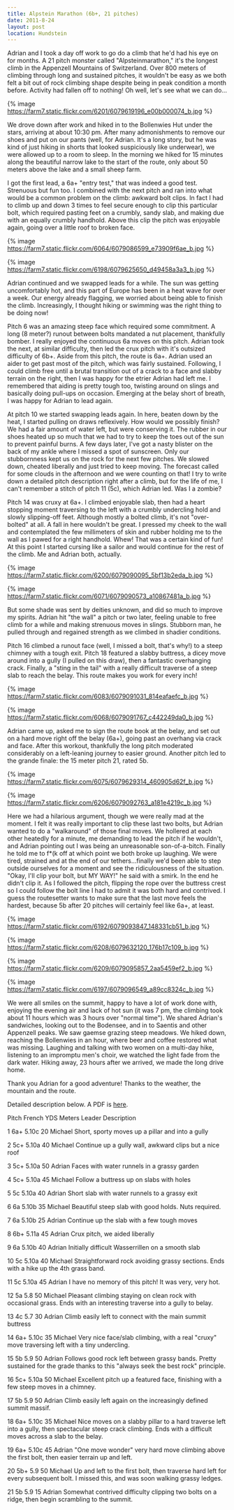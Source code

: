 ```yaml
---
title: Alpstein Marathon (6b+, 21 pitches)
date: 2011-8-24
layout: post
location: Hundstein
---
```


Adrian and I took a day off work to go do a climb that he'd had his eye
on for months. A 21 pitch monster called "Alpsteinmarathon," it's the longest
climb in the Appenzell Mountains of Switzerland. Over 800 meters of climbing
through long and sustained pitches, it wouldn't be easy as we both felt
a bit out of rock climbing shape despite being in peak condition a month
before. Activity had fallen off to nothing! Oh well, let's see what we
can do...
  
  
{% image https://farm7.static.flickr.com/6201/6079619196_e00b000074_b.jpg %}
  
  
We drove down after work and hiked in to the Bollenwies Hut under the
stars, arriving at about 10:30 pm. After many admonishments to remove our
shoes and put on our pants (well, for Adrian. It's a long story, but he
was kind of just hiking in shorts that looked suspiciously like underwear),
we were allowed up to a room to sleep. In the morning we hiked for 15 minutes
along the beautiful narrow lake to the start of the route, only about 50
meters above the lake and a small sheep farm.
  
  
I got the first lead, a 6a+ "entry test," that was indeed a good test.
Strenuous but fun too. I combined with the next pitch and ran into what
would be a common problem on the climb: awkward bolt clips. In fact I had
to climb up and down 3 times to feel secure enough to clip this particular
bolt, which required pasting feet on a crumbly, sandy slab, and making
due with an equally crumbly handhold. Above this clip the pitch was enjoyable
again, going over a little roof to broken face.
  
  
{% image https://farm7.static.flickr.com/6064/6079086599_e73909f6ae_b.jpg %}
  
{% image https://farm7.static.flickr.com/6198/6079625650_d49458a3a3_b.jpg %}
  
  
Adrian continued and we swapped leads for a while. The sun was getting
uncomfortably hot, and this part of Europe has been in a heat wave for
over a week. Our energy already flagging, we worried about being able to
finish the climb. Increasingly, I thought hiking or swimming was the right
thing to be doing now!
  
  
Pitch 6 was an amazing steep face which required some commitment. A long
(8 meter?) runout between bolts mandated a nut placement, thankfully bomber.
I really enjoyed the continuous 6a moves on this pitch. Adrian took the
next, at similar difficulty, then led the crux pitch with it's outsized
difficulty of 6b+. Aside from this pitch, the route is 6a+. Adrian used
an aider to get past most of the pitch, which was fairly sustained. Following,
I could climb free until a brutal transition out of a crack to a face and
slabby terrain on the right, then I was happy for the etrier Adrian had
left me. I remembered that aiding is pretty tough too, twisting around
on slings and basically doing pull-ups on occasion. Emerging at the belay
short of breath, I was happy for Adrian to lead again.
  
  
At pitch 10 we started swapping leads again. In here, beaten down by the
heat, I started pulling on draws reflexively. How would we possibly finish?
We had a fair amount of water left, but were conserving it. The rubber
in our shoes heated up so much that we had to try to keep the toes out
of the sun to prevent painful burns. A few days later, I've got a nasty
blister on the back of my ankle where I missed a spot of sunscreen. Only
our stubbornness kept us on the rock for the next few pitches. We slowed
down, cheated liberally and just tried to keep moving. The forecast called
for some clouds in the afternoon and we were counting on that! I try to
write down a detailed pitch description right after a climb, but for the
life of me, I can't remember a stitch of pitch 11 (5c), which Adrian led.
Was I a zombie?
  
  
Pitch 14 was cruxy at 6a+. I climbed enjoyable slab, then had a heart
stopping moment traversing to the left with a crumbly undercling hold and
slowly slipping-off feet. Although mostly a bolted climb, it's not "over-bolted"
at all. A fall in here wouldn't be great. I pressed my cheek to the wall
and contemplated the few millimeters of skin and rubber holding me to the
wall as I pawed for a right handhold. Whew! That was a certain kind of
fun! At this point I started cursing like a sailor and would continue for
the rest of the climb. Me and Adrian both, actually.
  
  
{% image https://farm7.static.flickr.com/6200/6079090095_5bf13b2eda_b.jpg %}
  
{% image https://farm7.static.flickr.com/6071/6079090573_a10867481a_b.jpg %}
  
  
But some shade was sent by deities unknown, and did so much to improve
my spirits. Adrian hit "the wall" a pitch or two later, feeling unable
to free climb for a while and making strenuous moves in slings. Stubborn
man, he pulled through and regained strength as we climbed in shadier conditions.
  
  
Pitch 16 climbed a runout face (well, I missed a bolt, that's why!) to
a steep chimney with a tough exit. Pitch 18 featured a slabby buttress,
a dicey move around into a gully (I pulled on this draw), then a fantastic
overhanging crack. Finally, a "sting in the tail" with a really difficult
traverse of a steep slab to reach the belay. This route makes you work
for every inch!
  
  
{% image https://farm7.static.flickr.com/6083/6079091031_814eafaefc_b.jpg %}
  
{% image https://farm7.static.flickr.com/6068/6079091767_c442249da0_b.jpg %}
  
  
Adrian came up, asked me to sign the route book at the belay, and set
out on a hard move right off the belay (6a+), going past an overhang via
crack and face. After this workout, thankfully the long pitch moderated
considerably on a left-leaning journey to easier ground. Another pitch
led to the grande finale: the 15 meter pitch 21, rated 5b.
  
  
{% image https://farm7.static.flickr.com/6075/6079629314_460905d62f_b.jpg %}
  
{% image https://farm7.static.flickr.com/6206/6079092763_a181e4219c_b.jpg %}
  
  
Here we had a hilarious argument, though we were really mad at the moment.
I felt it was really important to clip these last two bolts, but Adrian
wanted to do a "walkaround" of those final moves. We hollered at each other
heatedly for a minute, me demanding to lead the pitch if he wouldn't, and
Adrian pointing out I was being an unreasonable son-of-a-bitch. Finally
he told me to f\*(k off at which point we both broke up laughing. We were
tired, strained and at the end of our tethers...finally we'd been able
to step outside ourselves for a moment and see the ridiculousness of the
situation. "Okay, I'll clip your bolt, but MY WAY!" he said with a smirk.
In the end he didn't clip it. As I followed the pitch, flipping the rope
over the buttress crest so I could follow the bolt line I had to admit
it was both hard and contrived. I guess the routesetter wants to make sure
that the last move feels the hardest, because 5b after 20 pitches will
certainly feel like 6a+, at least.
  
  
{% image https://farm7.static.flickr.com/6192/6079093847_148331cb51_b.jpg %}
  
{% image https://farm7.static.flickr.com/6208/6079632120_176b17c109_b.jpg %}
  
{% image https://farm7.static.flickr.com/6209/6079095857_2aa5459ef2_b.jpg %}
  
{% image https://farm7.static.flickr.com/6197/6079096549_a89cc8324c_b.jpg %}
  
  
We were all smiles on the summit, happy to have a lot of work done with,
enjoying the evening air and lack of hot sun (it was 7 pm, the climbing
took about 11 hours which was 3 hours over "normal time"). We shared Adrian's
sandwiches, looking out to the Bodensee, and in to Saentis and other Appenzell
peaks. We saw gaemse grazing steep meadows. We hiked down, reaching the
Bollenwies in an hour, where beer and coffee restored what was missing.
Laughing and talking with two women on a multi-day hike, listening to an
impromptu men's choir, we watched the light fade from the dark water. Hiking
away, 23 hours after we arrived, we made the long drive home.
  
  
Thank you Adrian for a good adventure! Thanks to the weather, the mountain
and the route.
  
  
Detailed description below. A PDF is [here](https://www.bollenwees.ch/fileadmin/template_bollenwees/user_upload/dokumente/Alpsteinmarathon.pdf).
  
  
Pitch
French
YDS
Meters
Leader
Description

1
6a+
5.10c
20
Michael
Short, sporty moves up a pillar and into a gully

2
5c+
5.10a
40
Michael
Continue up a gully wall, awkward clips but a nice roof

3
5c+
5.10a
50
Adrian
Faces with water runnels in a grassy garden

4
5c+
5.10a
45
Michael
Follow a buttress up on slabs with holes

5
5c
5.10a
40
Adrian
Short slab with water runnels to a grassy exit

6
6a
5.10b
35
Michael
Beautiful steep slab with good holds. Nuts required.

7
6a
5.10b
25
Adrian
Continue up the slab with a few tough moves

8
6b+
5.11a
45
Adrian
Crux pitch, we aided liberally

9
6a
5.10b
40
Adrian
Initially difficult Wasserrillen on a smooth slab

10
5c
5.10a
40
Michael
Straightforward rock avoiding grassy sections. Ends with a hike up the
4th grass band.

11
5c
5.10a
45
Adrian
I have no memory of this pitch! It was very, very hot.

12
5a
5.8
50
Michael
Pleasant climbing staying on clean rock with occasional grass. Ends with
an interesting traverse into a gully to belay.

13
4c
5.7
30
Adrian
Climb easily left to connect with the main summit buttress

14
6a+
5.10c
35
Michael
Very nice face/slab climbing, with a real "cruxy" move traversing left
with a tiny undercling.

15
5b
5.9
50
Adrian
Follows good rock left between grassy bands. Pretty sustained for the
grade thanks to this "always seek the best rock" principle.

16
5c+
5.10a
50
Michael
Excellent pitch up a featured face, finishing with a few steep moves in
a chimney.

17
5b
5.9
50
Adrian
Climb easily left again on the increasingly defined summit massif.

18
6a+
5.10c
35
Michael
Nice moves on a slabby pillar to a hard traverse left into a gully, then
spectacular steep crack climbing. Ends with a difficult moves across a
slab to the belay.

19
6a+
5.10c
45
Adrian
"One move wonder" very hard move climbing above the first bolt, then easier
terrain up and left.

20
5b+
5.9
50
Michael
Up and left to the first bolt, then traverse hard left for every subsequent
bolt. I missed this, and was soon walking grassy ledges.

21
5b
5.9
15
Adrian
Somewhat contrived difficulty clipping two bolts on a ridge, then begin
scrambling to the summit.
